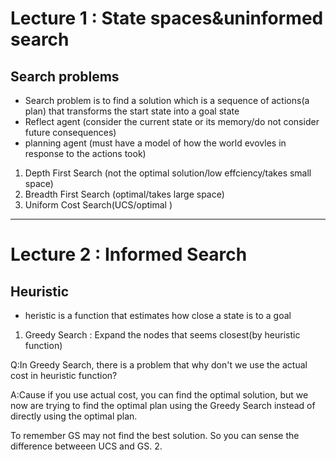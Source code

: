 # Lecture 1 : State spaces&uninformed search
  ## Search problems
  * Search problem is to find a solution which is a sequence of actions(a plan) that transforms the start state into a goal state
  * Reflect agent (consider the current state or its memory/do not consider future consequences)
  * planning agent (must have a model of how the world evovles in response to the actions took)
  1. Depth First Search (not the optimal solution/low effciency/takes small space)
  2. Breadth First Search (optimal/takes large space)
  3. Uniform Cost Search(UCS/optimal    )

-------
# Lecture 2 : Informed Search
  ## Heuristic
  * heristic is a function that estimates how close a state is to a goal

  1. Greedy Search : Expand the nodes that seems closest(by heuristic function)

Q:In Greedy Search, there is a problem that why don't we use the actual cost in heuristic function?

A:Cause if you use actual cost, you can find the optimal solution, but we now are trying to find the optimal plan using the Greedy Search instead of  directly using the optimal plan.

To remember GS may not find the best solution.
So you can sense the difference betweeen UCS and GS.
  2. 
